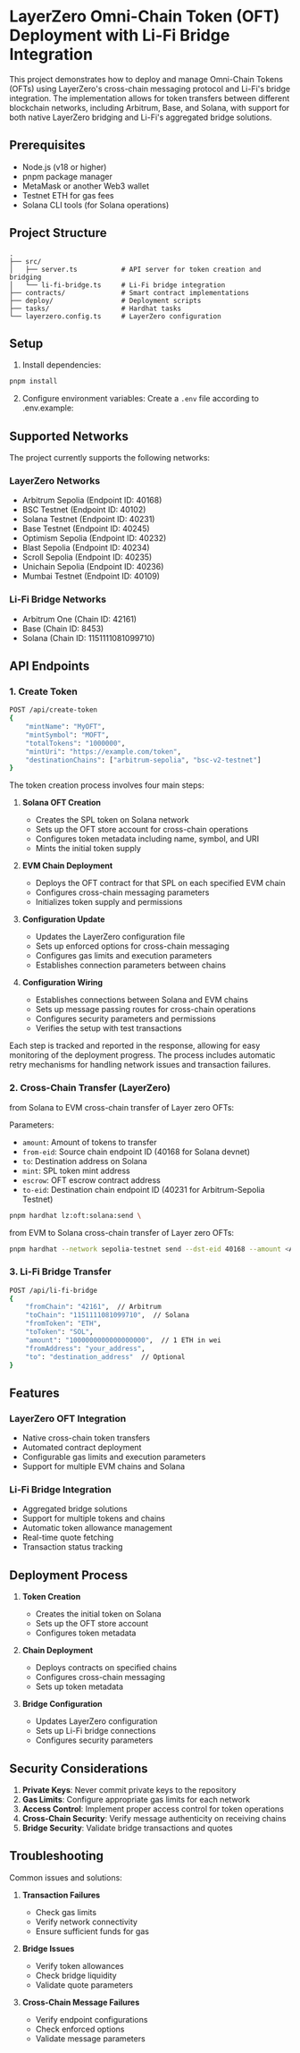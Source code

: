 # LayerZero Omni-Chain Token (OFT) Deployment with Li-Fi Bridge Integration

This project demonstrates how to deploy and manage Omni-Chain Tokens (OFTs) using LayerZero's cross-chain messaging protocol and Li-Fi's bridge integration. The implementation allows for token transfers between different blockchain networks, including Arbitrum, Base, and Solana, with support for both native LayerZero bridging and Li-Fi's aggregated bridge solutions.

## Prerequisites

- Node.js (v18 or higher)
- pnpm package manager
- MetaMask or another Web3 wallet
- Testnet ETH for gas fees
- Solana CLI tools (for Solana operations)

## Project Structure

```
.
├── src/
│   ├── server.ts           # API server for token creation and bridging
│   └── li-fi-bridge.ts     # Li-Fi bridge integration
├── contracts/              # Smart contract implementations
├── deploy/                 # Deployment scripts
├── tasks/                  # Hardhat tasks
└── layerzero.config.ts     # LayerZero configuration
```

## Setup

1. Install dependencies:
```bash
pnpm install
```

2. Configure environment variables:
Create a `.env` file according to .env.example:

## Supported Networks

The project currently supports the following networks:

### LayerZero Networks
- Arbitrum Sepolia (Endpoint ID: 40168)
- BSC Testnet (Endpoint ID: 40102)
- Solana Testnet (Endpoint ID: 40231)
- Base Testnet (Endpoint ID: 40245)
- Optimism Sepolia (Endpoint ID: 40232)
- Blast Sepolia (Endpoint ID: 40234)
- Scroll Sepolia (Endpoint ID: 40235)
- Unichain Sepolia (Endpoint ID: 40236)
- Mumbai Testnet (Endpoint ID: 40109)

### Li-Fi Bridge Networks
- Arbitrum One (Chain ID: 42161)
- Base (Chain ID: 8453)
- Solana (Chain ID: 1151111081099710)

## API Endpoints

### 1. Create Token
```bash
POST /api/create-token
{
    "mintName": "MyOFT",
    "mintSymbol": "MOFT",
    "totalTokens": "1000000",
    "mintUri": "https://example.com/token",
    "destinationChains": ["arbitrum-sepolia", "bsc-v2-testnet"]
}
```

The token creation process involves four main steps:

1. **Solana OFT Creation**
   - Creates the SPL token on Solana network
   - Sets up the OFT store account for cross-chain operations
   - Configures token metadata including name, symbol, and URI
   - Mints the initial token supply

2. **EVM Chain Deployment**
   - Deploys the OFT contract for that SPL on each specified EVM chain
   - Configures cross-chain messaging parameters
   - Initializes token supply and permissions

3. **Configuration Update**
   - Updates the LayerZero configuration file
   - Sets up enforced options for cross-chain messaging
   - Configures gas limits and execution parameters
   - Establishes connection parameters between chains

4. **Configuration Wiring**
   - Establishes connections between Solana and EVM chains
   - Sets up message passing routes for cross-chain operations
   - Configures security parameters and permissions
   - Verifies the setup with test transactions

Each step is tracked and reported in the response, allowing for easy monitoring of the deployment progress. The process includes automatic retry mechanisms for handling network issues and transaction failures.

### 2. Cross-Chain Transfer (LayerZero)

from Solana to EVM cross-chain transfer of Layer zero OFTs:

Parameters:
- `amount`: Amount of tokens to transfer
- `from-eid`: Source chain endpoint ID (40168 for Solana devnet)
- `to`: Destination address on Solana
- `mint`: SPL token mint address
- `escrow`: OFT escrow contract address
- `to-eid`: Destination chain endpoint ID (40231 for Arbitrum-Sepolia Testnet)

```bash
pnpm hardhat lz:oft:solana:send \
```

from EVM to Solana cross-chain transfer of Layer zero OFTs:
```bash
pnpm hardhat --network sepolia-testnet send --dst-eid 40168 --amount <AMOUNT> --to <TO>
```

### 3. Li-Fi Bridge Transfer
```bash
POST /api/li-fi-bridge
{
    "fromChain": "42161",  // Arbitrum
    "toChain": "1151111081099710",  // Solana
    "fromToken": "ETH",
    "toToken": "SOL",
    "amount": "1000000000000000000",  // 1 ETH in wei
    "fromAddress": "your_address",
    "to": "destination_address"  // Optional
}
```

## Features

### LayerZero OFT Integration
- Native cross-chain token transfers
- Automated contract deployment
- Configurable gas limits and execution parameters
- Support for multiple EVM chains and Solana

### Li-Fi Bridge Integration
- Aggregated bridge solutions
- Support for multiple tokens and chains
- Automatic token allowance management
- Real-time quote fetching
- Transaction status tracking

## Deployment Process

1. **Token Creation**
   - Creates the initial token on Solana
   - Sets up the OFT store account
   - Configures token metadata

2. **Chain Deployment**
   - Deploys contracts on specified chains
   - Configures cross-chain messaging
   - Sets up token metadata

3. **Bridge Configuration**
   - Updates LayerZero configuration
   - Sets up Li-Fi bridge connections
   - Configures security parameters

## Security Considerations

1. **Private Keys**: Never commit private keys to the repository
2. **Gas Limits**: Configure appropriate gas limits for each network
3. **Access Control**: Implement proper access control for token operations
4. **Cross-Chain Security**: Verify message authenticity on receiving chains
5. **Bridge Security**: Validate bridge transactions and quotes

## Troubleshooting

Common issues and solutions:

1. **Transaction Failures**
   - Check gas limits
   - Verify network connectivity
   - Ensure sufficient funds for gas

2. **Bridge Issues**
   - Verify token allowances
   - Check bridge liquidity
   - Validate quote parameters

3. **Cross-Chain Message Failures**
   - Verify endpoint configurations
   - Check enforced options
   - Validate message parameters